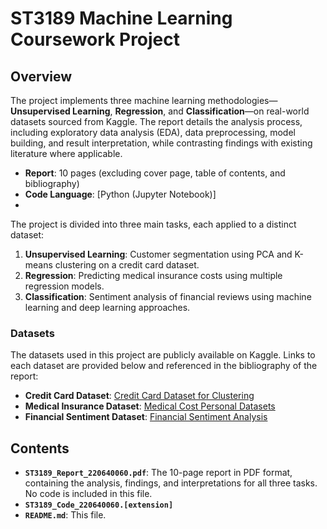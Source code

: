 # ST3189 Machine Learning Coursework Project

## Overview
The project implements three machine learning methodologies—**Unsupervised Learning**, **Regression**, and **Classification**—on real-world datasets sourced from Kaggle. The report details the analysis process, including exploratory data analysis (EDA), data preprocessing, model building, and result interpretation, while contrasting findings with existing literature where applicable.

- **Report**: 10 pages (excluding cover page, table of contents, and bibliography)
- **Code Language**: [Python (Jupyter Notebook)]
- 
The project is divided into three main tasks, each applied to a distinct dataset:
1. **Unsupervised Learning**: Customer segmentation using PCA and K-means clustering on a credit card dataset.
2. **Regression**: Predicting medical insurance costs using multiple regression models.
3. **Classification**: Sentiment analysis of financial reviews using machine learning and deep learning approaches.

### Datasets
The datasets used in this project are publicly available on Kaggle. Links to each dataset are provided below and referenced in the bibliography of the report:
- **Credit Card Dataset**: [Credit Card Dataset for Clustering](https://www.kaggle.com/datasets/arjunbhasin2013/ccdata/data)
- **Medical Insurance Dataset**: [Medical Cost Personal Datasets](https://www.kaggle.com/datasets/miricho10218/insurance)
- **Financial Sentiment Dataset**: [Financial Sentiment Analysis](https://www.kaggle.com/datasets/sbhatti/financial-sentiment-analysis)

## Contents
- **`ST3189_Report_220640060.pdf`**: The 10-page report in PDF format, containing the analysis, findings, and interpretations for all three tasks. No code is included in this file.
- **`ST3189_Code_220640060.[extension]`**
- **`README.md`**: This file.

